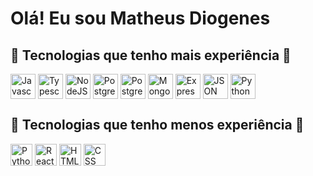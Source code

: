  # Olá! Eu sou Matheus Diogenes
 
 ## 👑 Tecnologias que tenho mais experiência 👑
 
 <div style="display: inline_block">
  <img align="center" alt="Javascript" height:"30" width="40" src="https://cdn.jsdelivr.net/gh/devicons/devicon/icons/javascript/javascript-original.svg">
  <img align="center" alt="Typescript" height:"30" width="40" src="https://cdn.jsdelivr.net/gh/devicons/devicon/icons/typescript/typescript-original.svg">
  <img align="center" alt="NodeJS" height:"30" width="40" src="https://cdn.jsdelivr.net/gh/devicons/devicon/icons/nodejs/nodejs-original-wordmark.svg" />  
  <img align="center" alt="Postgresql" height:"30" width="40" src="https://cdn.jsdelivr.net/gh/devicons/devicon/icons/mysql/mysql-original-wordmark.svg" />          
  <img align="center" alt="Postgresql" height:"30" width="40" src="https://cdn.jsdelivr.net/gh/devicons/devicon/icons/postgresql/postgresql-original-wordmark.svg" />
  <img align="center" alt="MongoDB" height:"30" width="40" src="https://cdn.jsdelivr.net/gh/devicons/devicon/icons/mongodb/mongodb-original-wordmark.svg" />
  <img align="center" alt="Express" height:"30" width="40" src="https://cdn.jsdelivr.net/gh/devicons/devicon/icons/express/express-original-wordmark.svg" /> 
  <img align="center" alt="JSON" height:"30" width="40" src="https://icon-library.com/images/json-file-icon/json-file-icon-10.jpg" /> 
  <img align="center" alt="Python" height:"30" width="40" src="https://cdn.jsdelivr.net/gh/devicons/devicon/icons/vscode/vscode-original-wordmark.svg" />
  
 
 </div>         

## 👑 Tecnologias que tenho menos experiência 👑

<div style="display: inline_block">
  <img height= "35" alt="Python" src="https://img.shields.io/badge/Python-FFD43B?style=for-the-badge&logo=python&logoColor=blue">
  <img height= "35" alt="ReactJS" src="https://img.shields.io/badge/React-20232A?style=for-the-badge&logo=react&logoColor=61DAFB">
  <img height= "35" alt="HTML" src="https://img.shields.io/badge/HTML5-E34F26?style=for-the-badge&logo=html5&logoColor=white"> 
  <img height= "35" alt="CSS" src="https://img.shields.io/badge/CSS3-1572B6?style=for-the-badge&logo=css3&logoColor=white">          
</div> 

 
